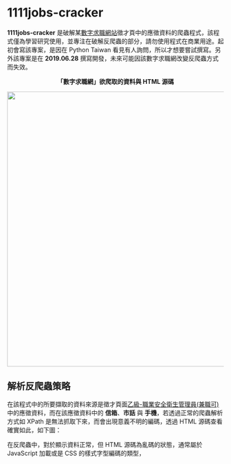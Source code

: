 # 1111jobs-cracker
**1111jobs-cracker** 是破解某[數字求職網站](https://1111.com.tw)徵才頁中的應徵資料的爬蟲程式，該程式僅為學習研究使用，並專注在破解反爬蟲的部分，請勿使用程式在商業用途。起初會寫該專案，是因在 Python Taiwan 看見有人詢問，所以才想要嘗試撰寫。另外該專案是在 **2019.06.28** 撰寫開發，未來可能因該數字求職網改變反爬蟲方式而失效。

**<p align="center">「數字求職網」欲爬取的資料與 HTML 源碼</p>**
<p align="center">
  <img src="../master/Images/Anti-scraping-1111jobs-apply-contents.png?raw=true" width="640px">
</p>

## 解析反爬蟲策略
在該程式中的所要擷取的資料來源是徵才頁面[乙級-職業安全衛生管理員(兼職可)](https://www.1111.com.tw/job/85992852/?agent=sticktop_51563220_85992852) 中的應徵資料，而在該應徵資料中的 **信箱**、**市話** 與 **手機**，若透過正常的爬蟲解析方式如 XPath 是無法抓取下來，而會出現意義不明的編碼，透過 HTML 源碼查看確實如此，如下圖：

在反爬蟲中，對於顯示資料正常，但 HTML 源碼為亂碼的狀態，通常屬於 JavaScript 加載或是 CSS 的樣式字型編碼的類型，

